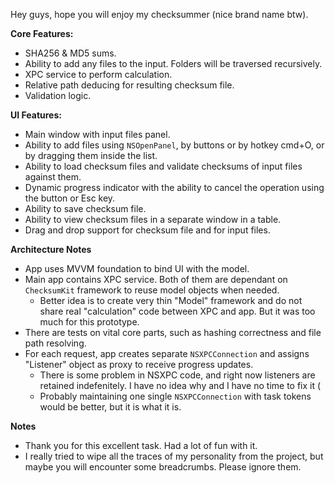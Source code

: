 Hey guys, hope you will enjoy my checksummer (nice brand name btw).

**Core Features:**
 - SHA256 & MD5 sums. 
 - Ability to add any files to the input. Folders will be traversed recursively. 
 - XPC service to perform calculation.
 - Relative path deducing for resulting checksum file.
 - Validation logic.

**UI Features:**
- Main window with input files panel.
- Ability to add files using `NSOpenPanel`, by buttons or by hotkey cmd+O, or by dragging them inside the list.
- Ability to load checksum files and validate checksums of input files against them.
- Dynamic progress indicator with the ability to cancel the operation using the button or Esc key. 
- Ability to save checksum file.
- Ability to view checksum files in a separate window in a table.
- Drag and drop support for checksum file and for input files.

**Architecture Notes**
- App uses MVVM foundation to bind UI with the model.
- Main app contains XPC service. Both of them are dependant on `ChecksumKit` framework to reuse model objects when needed. 
	- Better idea is to create very thin "Model" framework and do not share real "calculation" code between XPC and app. But it was too much for this prototype.
- There are tests on vital core parts, such as hashing correctness and file path resolving.
- For each request, app creates separate `NSXPCConnection` and assigns "Listener" object as proxy to receive progress updates.
	- There is some problem in NSXPC code, and right now listeners are retained indefenitely. I have no idea why and I have no time to fix it (
	- Probably maintaining one single `NSXPCConnection` with task tokens would be better, but it is what it is.

**Notes**
- Thank you for this excellent task. Had a lot of fun with it. 
- I really tried to wipe all the traces of my personality from the project, but maybe you will encounter some breadcrumbs. Please ignore them.
